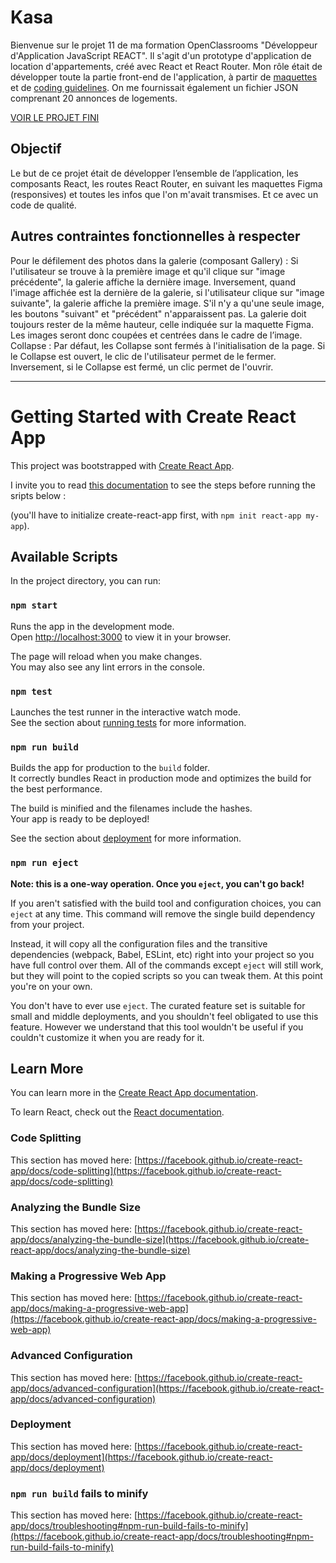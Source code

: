 # Kasa
Bienvenue sur le projet 11 de ma formation OpenClassrooms "Développeur d'Application JavaScript REACT". Il s'agit d'un prototype d'application de location d'appartements, créé avec React et React Router. Mon rôle était de développer toute la partie front-end de l'application, à partir de [maquettes](https://www.figma.com/file/bAnXDNqRKCRRP8mY2gcb5p/UI-Design-Kasa-FR?node-id=4%3A1) et de [coding guidelines](https://course.oc-static.com/projects/Front-End+V2/P9+React+1/Coding+guidelines+Kasa+FR.pdf). On me fournissait également un fichier JSON comprenant 20 annonces de logements.

[VOIR LE PROJET FINI](https://morel-adeline-kasa.herokuapp.com/)

## Objectif
Le but de ce projet était de développer l’ensemble de l’application, les composants React, les routes React Router, en suivant les maquettes Figma (responsives) et toutes les infos que l'on m'avait transmises. Et ce avec un code de qualité.

## Autres contraintes fonctionnelles à respecter
Pour le défilement des photos dans la galerie (composant Gallery) :
Si l'utilisateur se trouve à la première image et qu'il clique sur "image précédente", la galerie affiche la dernière image. 
Inversement, quand l'image affichée est la dernière de la galerie, si l'utilisateur clique sur "image suivante", la galerie affiche la première image. 
S'il n'y a qu'une seule image, les boutons "suivant" et "précédent" n'apparaissent pas.
La galerie doit toujours rester de la même hauteur, celle indiquée sur la maquette Figma. Les images seront donc coupées et centrées dans le cadre de l’image.
Collapse : Par défaut, les Collapse sont fermés à l'initialisation de la page. 
Si le Collapse est ouvert, le clic de l'utilisateur permet de le fermer.
Inversement, si le Collapse est fermé, un clic permet de l'ouvrir.

***

# Getting Started with Create React App

This project was bootstrapped with [Create React App](https://github.com/facebook/create-react-app).

I invite you to read [this documentation](https://github.com/facebook/create-react-app#user-guide) to see the steps before running the sripts below :

(you'll have to initialize create-react-app first, with `npm init react-app my-app`).

## Available Scripts

In the project directory, you can run:

### `npm start`

Runs the app in the development mode.\
Open [http://localhost:3000](http://localhost:3000) to view it in your browser.

The page will reload when you make changes.\
You may also see any lint errors in the console.

### `npm test`

Launches the test runner in the interactive watch mode.\
See the section about [running tests](https://facebook.github.io/create-react-app/docs/running-tests) for more information.

### `npm run build`

Builds the app for production to the `build` folder.\
It correctly bundles React in production mode and optimizes the build for the best performance.

The build is minified and the filenames include the hashes.\
Your app is ready to be deployed!

See the section about [deployment](https://facebook.github.io/create-react-app/docs/deployment) for more information.

### `npm run eject`

**Note: this is a one-way operation. Once you `eject`, you can't go back!**

If you aren't satisfied with the build tool and configuration choices, you can `eject` at any time. This command will remove the single build dependency from your project.

Instead, it will copy all the configuration files and the transitive dependencies (webpack, Babel, ESLint, etc) right into your project so you have full control over them. All of the commands except `eject` will still work, but they will point to the copied scripts so you can tweak them. At this point you're on your own.

You don't have to ever use `eject`. The curated feature set is suitable for small and middle deployments, and you shouldn't feel obligated to use this feature. However we understand that this tool wouldn't be useful if you couldn't customize it when you are ready for it.

## Learn More

You can learn more in the [Create React App documentation](https://facebook.github.io/create-react-app/docs/getting-started).

To learn React, check out the [React documentation](https://reactjs.org/).

### Code Splitting

This section has moved here: [https://facebook.github.io/create-react-app/docs/code-splitting](https://facebook.github.io/create-react-app/docs/code-splitting)

### Analyzing the Bundle Size

This section has moved here: [https://facebook.github.io/create-react-app/docs/analyzing-the-bundle-size](https://facebook.github.io/create-react-app/docs/analyzing-the-bundle-size)

### Making a Progressive Web App

This section has moved here: [https://facebook.github.io/create-react-app/docs/making-a-progressive-web-app](https://facebook.github.io/create-react-app/docs/making-a-progressive-web-app)

### Advanced Configuration

This section has moved here: [https://facebook.github.io/create-react-app/docs/advanced-configuration](https://facebook.github.io/create-react-app/docs/advanced-configuration)

### Deployment

This section has moved here: [https://facebook.github.io/create-react-app/docs/deployment](https://facebook.github.io/create-react-app/docs/deployment)

### `npm run build` fails to minify

This section has moved here: [https://facebook.github.io/create-react-app/docs/troubleshooting#npm-run-build-fails-to-minify](https://facebook.github.io/create-react-app/docs/troubleshooting#npm-run-build-fails-to-minify)

